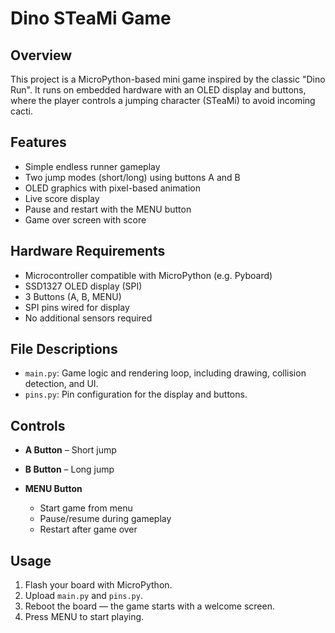 # Dino STeaMi Game

## Overview

This project is a MicroPython-based mini game inspired by the classic "Dino Run". It runs on embedded hardware with an OLED display and buttons, where the player controls a jumping character (STeaMi) to avoid incoming cacti.

## Features

* Simple endless runner gameplay
* Two jump modes (short/long) using buttons A and B
* OLED graphics with pixel-based animation
* Live score display
* Pause and restart with the MENU button
* Game over screen with score

## Hardware Requirements

* Microcontroller compatible with MicroPython (e.g. Pyboard)
* SSD1327 OLED display (SPI)
* 3 Buttons (A, B, MENU)
* SPI pins wired for display
* No additional sensors required

## File Descriptions

* `main.py`: Game logic and rendering loop, including drawing, collision detection, and UI.
* `pins.py`: Pin configuration for the display and buttons.

## Controls

* **A Button** – Short jump
* **B Button** – Long jump
* **MENU Button**

  * Start game from menu
  * Pause/resume during gameplay
  * Restart after game over

## Usage

1. Flash your board with MicroPython.
2. Upload `main.py` and `pins.py`.
3. Reboot the board — the game starts with a welcome screen.
4. Press MENU to start playing.